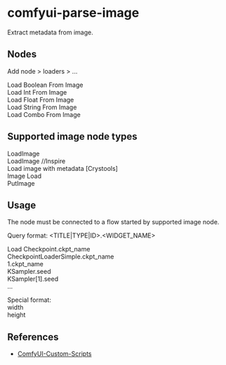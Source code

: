 # comfyui-parse-image

Extract metadata from image.  

## Nodes  
Add node > loaders > ...  

Load Boolean From Image  
Load Int From Image  
Load Float From Image  
Load String From Image  
Load Combo From Image  

## Supported image node types  
LoadImage  
LoadImage //Inspire  
Load image with metadata \[Crystools\]  
Image Load  
PutImage  

## Usage  
The node must be connected to a flow started by supported image node.  

Query format:  \<TITLE|TYPE|ID\>.\<WIDGET_NAME\>  

Load Checkpoint.ckpt_name  
CheckpointLoaderSimple.ckpt_name  
1.ckpt_name  
KSampler.seed  
KSampler\[1\].seed  
...  

Special format:  
width  
height  

## References

- [ComfyUI-Custom-Scripts](https://github.com/pythongosssss/ComfyUI-Custom-Scripts)